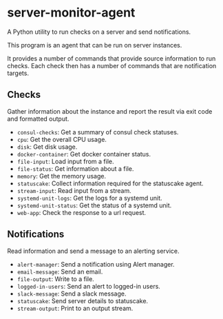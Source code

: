 # server-monitor-agent

A Python utility to run checks on a server and send notifications.

This program is an agent that can be run on server instances.

It provides a number of commands that provide source information to run checks.
Each check then has a number of commands that are notification targets.

## Checks

Gather information about the instance and report the result via exit code and formatted output.

-  `consul-checks`: Get a summary of consul check statuses.
-  `cpu`: Get the overall CPU usage.
-  `disk`: Get disk usage.
-  `docker-container`: Get docker container status.
-  `file-input`: Load input from a file.
-  `file-status`: Get information about a file.
-  `memory`: Get the memory usage.
-  `statuscake`: Collect information required for the statuscake agent.
-  `stream-input`: Read input from a stream.
-  `systemd-unit-logs`: Get the logs for a systemd unit.
-  `systemd-unit-status`: Get the status of a systemd unit.
-  `web-app`: Check the response to a url request.

## Notifications

Read information and send a message to an alerting service.

-  `alert-manager`: Send a notification using Alert manager.
-  `email-message`: Send an email.
-  `file-output`: Write to a file.
-  `logged-in-users`: Send an alert to logged-in users.
-  `slack-message`: Send a slack message.
-  `statuscake`: Send server details to statuscake.
-  `stream-output`: Print to an output stream.
